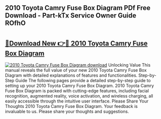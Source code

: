 ## 2010 Toyota Camry Fuse Box Diagram PDf Free Download - Part-kTx Service Owner Guide ROfhO

# <h2><a href="http://dfnbyz3.blite.top/?on=2010+Toyota+Camry+Fuse+Box+Diagram">🔗Download New 👉🔴 2010 Toyota Camry Fuse Box Diagram</a></h2>

[![2010 Toyota Camry Fuse Box Diagram download](https://i.imgur.com/lujVjoI.png)](http://dfnbyz3.blite.top/?on=2010+Toyota+Camry+Fuse+Box+Diagram)
Unlocking Value This manual reveals the full value of your new 2010 Toyota Camry Fuse Box Diagram with detailed explanations of features and functionalities. Step-by-Step Guide The following pages provide a detailed step-by-step guide to setting up your 2010 Toyota Camry Fuse Box Diagram. 2010 Toyota Camry Fuse Box Diagram is packed with cutting-edge features, including facial recognition, augmented reality, voice activation, and wireless charging, all easily accessible through the intuitive user interface. Please Share Your Thoughts 2010 Toyota Camry Fuse Box Diagram. Your feedback is invaluable to us. Please share your thoughts and suggestions.
